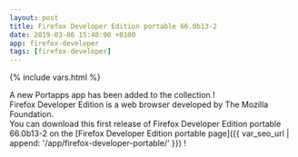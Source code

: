 ```yaml
---
layout: post
title: Firefox Developer Edition portable 66.0b13-2
date: 2019-03-06 15:40:00 +0100
app: firefox-developer
tags: [firefox-developer]
---
```

{% include vars.html %}

A new Portapps app has been added to the collection !<br />
Firefox Developer Edition is a web browser developed by The Mozilla Foundation.<br />
You can download this first release of Firefox Developer Edition portable 66.0b13-2 on the [Firefox Developer Edition portable page]({{ var_seo_url | append: '/app/firefox-developer-portable/' }}) !